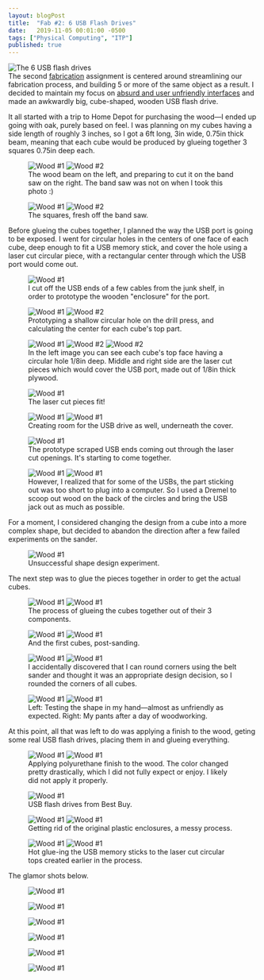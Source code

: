 ```yaml
---
layout: blogPost
title:  "Fab #2: 6 USB Flash Drives"
date:   2019-11-05 00:01:00 -0500
tags: ["Physical Computing", "ITP"]
published: true
---
```

<figure style="margin: 0;">
  <img class="" style="border: none;" src="/assets/images/blog/2019-11-05-usb-flash-drives/e.JPG" alt="The 6 USB flash drives"/>
  <figcaption>
  </figcaption>
</figure>
The second <a class="underlined" target="__blank" href="https://itp.nyu.edu/fab/">fabrication</a> assignment is centered around streamlining our fabrication process, and building 5 or more of the same object as a result. I decided to maintain my focus on <a href="/2019/10/30/flashlight.html" class="underlined">absurd and user unfriendly interfaces</a> and made an awkwardly big, cube-shaped, wooden USB flash drive.

It all started with a trip to Home Depot for purchasing the wood—I ended up going with oak, purely based on feel. I was planning on my cubes having a side length of roughly 3 inches, so I got a 6ft long, 3in wide, 0.75in thick beam, meaning that each cube would be produced by glueing together 3 squares 0.75in deep each.

<figure>
  <img class="img-row-2" style="" src="/assets/images/blog/2019-11-05-usb-flash-drives/2.JPG" alt="Wood #1"/>
    <img class="img-row-2" style="" src="/assets/images/blog/2019-11-05-usb-flash-drives/3.JPG" alt="Wood #2"/>
  <figcaption>
    The wood beam on the left, and preparing to cut it on the band saw on the right. The band saw was not on when I took this photo :)
  </figcaption>
</figure>

<figure>
  <img class="img-row-2" style="" src="/assets/images/blog/2019-11-05-usb-flash-drives/4.JPG" alt="Wood #1"/>
    <img class="img-row-2" style="" src="/assets/images/blog/2019-11-05-usb-flash-drives/5.JPG" alt="Wood #2"/>
  <figcaption>
    The squares, fresh off the band saw.
  </figcaption>
</figure>

Before glueing the cubes together, I planned the way the USB port is going to be exposed. I went for circular holes in the centers of one face of each cube, deep enough to fit a USB memory stick, and cover the hole using a laser cut circular piece, with a rectangular center through which the USB port would come out.

<figure>
  <img class="img-row-2" style="" src="/assets/images/blog/2019-11-05-usb-flash-drives/1.JPG" alt="Wood #1"/>
  <figcaption>
    I cut off the USB ends of a few cables from the junk shelf, in order to prototype the wooden "enclosure" for the port.
  </figcaption>
</figure>

<figure>
  <img class="img-row-2" style="" src="/assets/images/blog/2019-11-05-usb-flash-drives/6.JPG" alt="Wood #1"/>
    <img class="img-row-2" style="" src="/assets/images/blog/2019-11-05-usb-flash-drives/7.JPG" alt="Wood #2"/>
  <figcaption>
    Prototyping a shallow circular hole on the drill press, and calculating the center for each cube's top part.
  </figcaption>
</figure>

<figure>
    <img class="img-row-3" style="" src="/assets/images/blog/2019-11-05-usb-flash-drives/8.JPG" alt="Wood #1"/>
    <img class="img-row-3" style="" src="/assets/images/blog/2019-11-05-usb-flash-drives/9.JPG" alt="Wood #2"/>
    <img class="img-row-3" style="" src="/assets/images/blog/2019-11-05-usb-flash-drives/10.JPG" alt="Wood #2"/>
  <figcaption>
    In the left image you can see each cube's top face having a circular hole 1/8in deep. Middle and right side are the laser cut pieces which would cover the USB port, made out of 1/8in thick plywood.
  </figcaption>
</figure>

<figure>
  <img class="img-row-2" style="" src="/assets/images/blog/2019-11-05-usb-flash-drives/11.JPG" alt="Wood #1"/>
  <figcaption>
    The laser cut pieces fit!
  </figcaption>
</figure>

<figure>
  <img class="img-row-2" style="" src="/assets/images/blog/2019-11-05-usb-flash-drives/12.JPG" alt="Wood #1"/>
  <img class="img-row-2" style="" src="/assets/images/blog/2019-11-05-usb-flash-drives/13.JPG" alt="Wood #1"/>
  <figcaption>
    Creating room for the USB drive as well, underneath the cover.
  </figcaption>
</figure>

<figure>
  <img class="img-row-2" style="" src="/assets/images/blog/2019-11-05-usb-flash-drives/15.JPG" alt="Wood #1"/>
  <figcaption>
    The prototype scraped USB ends coming out through the laser cut openings. It's starting to come together.
  </figcaption>
</figure>

<figure>
  <img class="img-row-2" style="" src="/assets/images/blog/2019-11-05-usb-flash-drives/17.JPG" alt="Wood #1"/>
  <img class="img-row-2" style="" src="/assets/images/blog/2019-11-05-usb-flash-drives/16.JPG" alt="Wood #1"/>
  <figcaption>
    However, I realized that for some of the USBs, the part sticking out was too short to plug into a computer. So I used a Dremel to scoop out wood on the back of the circles and bring the USB jack out as much as possible.
  </figcaption>
</figure>

For a moment, I considered changing the design from a cube into a more complex shape, but decided to abandon the direction after a few failed experiments on the sander.

<figure>
  <img class="img-row-2" style="" src="/assets/images/blog/2019-11-05-usb-flash-drives/18.JPG" alt="Wood #1"/>
  <figcaption>
    Unsuccessful shape design experiment.
  </figcaption>
</figure>

The next step was to glue the pieces together in order to get the actual cubes.

<figure>
  <img class="img-row-2" style="" src="/assets/images/blog/2019-11-05-usb-flash-drives/19.JPG" alt="Wood #1"/>
  <img class="img-row-2" style="" src="/assets/images/blog/2019-11-05-usb-flash-drives/20.JPG" alt="Wood #1"/>
  <figcaption>
    The process of glueing the cubes together out of their 3 components.
  </figcaption>
</figure>

<figure>
  <img class="img-row-2" style="" src="/assets/images/blog/2019-11-05-usb-flash-drives/22.JPG" alt="Wood #1"/>
  <img class="img-row-2" style="" src="/assets/images/blog/2019-11-05-usb-flash-drives/23.JPG" alt="Wood #1"/>
  <figcaption>
    And the first cubes, post-sanding.
  </figcaption>
</figure>

<figure>
  <img class="img-row-2" style="" src="/assets/images/blog/2019-11-05-usb-flash-drives/25.JPG" alt="Wood #1"/>
  <img class="img-row-2" style="" src="/assets/images/blog/2019-11-05-usb-flash-drives/26.JPG" alt="Wood #1"/>
  <figcaption>
    I accidentally discovered that I can round corners using the belt sander and thought it was an appropriate design decision, so I rounded the corners of all cubes.
  </figcaption>
</figure>

<figure>
  <img class="img-row-2" style="" src="/assets/images/blog/2019-11-05-usb-flash-drives/28.JPG" alt="Wood #1"/>
  <img class="img-row-2" style="" src="/assets/images/blog/2019-11-05-usb-flash-drives/29.JPG" alt="Wood #1"/>
  <figcaption>
    Left: Testing the shape in my hand—almost as unfriendly as expected.
    Right: My pants after a day of woodworking.
  </figcaption>
</figure>

At this point, all that was left to do was applying a finish to the wood, geting some real USB flash drives, placing them in and glueing everything. 

<figure>
  <img class="img-row-2" style="" src="/assets/images/blog/2019-11-05-usb-flash-drives/31.JPG" alt="Wood #1"/>
  <img class="img-row-2" style="" src="/assets/images/blog/2019-11-05-usb-flash-drives/32.JPG" alt="Wood #1"/>
  <figcaption>
    Applying polyurethane finish to the wood. The color changed pretty drastically, which I did not fully expect or enjoy. I likely did not apply it properly.
  </figcaption>
</figure>

<figure>
  <img class="img-row-2" style="" src="/assets/images/blog/2019-11-05-usb-flash-drives/33.JPG" alt="Wood #1"/>
  <figcaption>
    USB flash drives from Best Buy.
  </figcaption>
</figure>

<figure>
  <img class="img-row-2" style="" src="/assets/images/blog/2019-11-05-usb-flash-drives/34.JPG" alt="Wood #1"/>
  <img class="img-row-2" style="" src="/assets/images/blog/2019-11-05-usb-flash-drives/35.JPG" alt="Wood #1"/>
  <figcaption>
    Getting rid of the original plastic enclosures, a messy process.
  </figcaption>
</figure>

<figure>
  <img class="img-row-2" style="" src="/assets/images/blog/2019-11-05-usb-flash-drives/36.JPG" alt="Wood #1"/>
  <img class="img-row-2" style="" src="/assets/images/blog/2019-11-05-usb-flash-drives/37.JPG" alt="Wood #1"/>
  <figcaption>
    Hot glue-ing the USB memory sticks to the laser cut circular tops created earlier in the process.
  </figcaption>
</figure>

The glamor shots below.

<figure>
  <img class="" style="" src="/assets/images/blog/2019-11-05-usb-flash-drives/a.JPG" alt="Wood #1"/>
  <figcaption>
  </figcaption>
</figure>

<figure>
  <img class="" style="" src="/assets/images/blog/2019-11-05-usb-flash-drives/b.JPG" alt="Wood #1"/>
  <figcaption>
  </figcaption>
</figure>

<figure>
  <img class="" style="" src="/assets/images/blog/2019-11-05-usb-flash-drives/c.jpg" alt="Wood #1"/>
  <figcaption>
  </figcaption>
</figure>

<figure>
  <img class="" style="" src="/assets/images/blog/2019-11-05-usb-flash-drives/d.jpg" alt="Wood #1"/>
  <figcaption>
  </figcaption>
</figure>

<figure>
  <img class="" style="" src="/assets/images/blog/2019-11-05-usb-flash-drives/e.jpg" alt="Wood #1"/>
  <figcaption>
  </figcaption>
</figure>

<figure>
  <img class="" style="" src="/assets/images/blog/2019-11-05-usb-flash-drives/f.jpg" alt="Wood #1"/>
  <figcaption>
  </figcaption>
</figure>